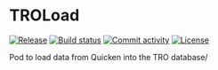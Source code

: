 # TROLoad

[![Release](https://img.shields.io/github/v/release/jasmit/TROLoad)](https://img.shields.io/github/v/release/jasmit/TROLoad)
[![Build status](https://img.shields.io/github/actions/workflow/status/jasmit/TROLoad/main.yml?branch=main)](https://github.com/jasmit/TROLoad/actions/workflows/main.yml?query=branch%3Amain)
[![Commit activity](https://img.shields.io/github/commit-activity/m/jasmit/TROLoad)](https://img.shields.io/github/commit-activity/m/jasmit/TROLoad)
[![License](https://img.shields.io/github/license/jasmit/TROLoad)](https://img.shields.io/github/license/jasmit/TROLoad)

Pod to load data from Quicken into the TRO database/
